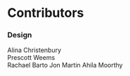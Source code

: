 # Contributors

### Design

Alina Christenbury  
Prescott Weems  
Rachael Barto
Jon Martin
Ahila Moorthy
